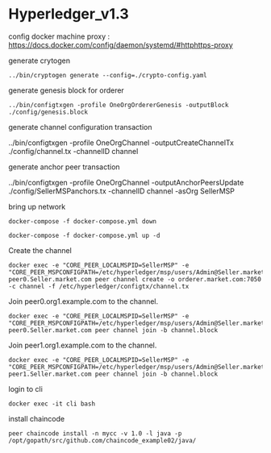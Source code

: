 # Hyperledger_v1.3

config docker machine proxy : https://docs.docker.com/config/daemon/systemd/#httphttps-proxy

generate crytogen
```
../bin/cryptogen generate --config=./crypto-config.yaml
```

generate genesis block for orderer
```
../bin/configtxgen -profile OneOrgOrdererGenesis -outputBlock ./config/genesis.block
```

generate channel configuration transaction

../bin/configtxgen -profile OneOrgChannel -outputCreateChannelTx ./config/channel.tx -channelID channel

generate anchor peer transaction

../bin/configtxgen -profile OneOrgChannel -outputAnchorPeersUpdate ./config/SellerMSPanchors.tx -channelID channel -asOrg SellerMSP

bring up network
```
docker-compose -f docker-compose.yml down

docker-compose -f docker-compose.yml up -d
```
Create the channel
```
docker exec -e "CORE_PEER_LOCALMSPID=SellerMSP" -e "CORE_PEER_MSPCONFIGPATH=/etc/hyperledger/msp/users/Admin@Seller.market.com/msp" peer0.Seller.market.com peer channel create -o orderer.market.com:7050 -c channel -f /etc/hyperledger/configtx/channel.tx
```
Join peer0.org1.example.com to the channel.
```
docker exec -e "CORE_PEER_LOCALMSPID=SellerMSP" -e "CORE_PEER_MSPCONFIGPATH=/etc/hyperledger/msp/users/Admin@Seller.market.com/msp" peer0.Seller.market.com peer channel join -b channel.block
```
Join peer1.org1.example.com to the channel.
```
docker exec -e "CORE_PEER_LOCALMSPID=SellerMSP" -e "CORE_PEER_MSPCONFIGPATH=/etc/hyperledger/msp/users/Admin@Seller.market.com/msp" peer1.Seller.market.com peer channel join -b channel.block
```

login to cli
```
docker exec -it cli bash
```

install chaincode
```
peer chaincode install -n mycc -v 1.0 -l java -p /opt/gopath/src/github.com/chaincode_example02/java/
```


